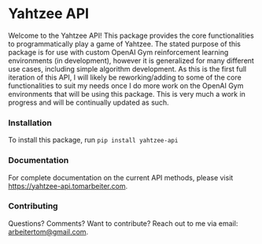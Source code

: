 # Yahtzee API
Welcome to the Yahtzee API! This package provides the core functionalities to programmatically play a game of Yahtzee. The stated purpose of this package is for use with custom OpenAI Gym reinforcement learning environments (in development), however it is generalized for many different use cases, including simple algorithm development. As this is the first full iteration of this API, I will likely be reworking/adding to some of the core functionalities to suit my needs once I do more work on the OpenAI Gym environments that will be using this package. This is very much a work in progress and will be continually updated as such.

### Installation
To install this package, run `pip install yahtzee-api`

### Documentation
For complete documentation on the current API methods, please visit https://yahtzee-api.tomarbeiter.com.

### Contributing
Questions? Comments? Want to contribute? Reach out to me via email: arbeitertom@gmail.com.
